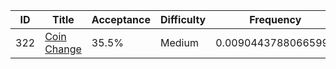 |ID|Title|Acceptance|Difficulty|Frequency|
|----|-----|----|---|---|
|322|[Coin Change]( https://leetcode.com/problems/coin-change)|35.5%|Medium|0.00904437880665999|
